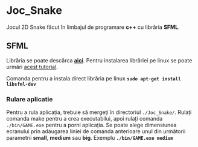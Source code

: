 # Joc_Snake
Jocul 2D Snake făcut în limbajul de programare **c++** cu librăria **SFML**.
## SFML
Librăria se poate descărca [**aici**](https://www.google.com/search?q=sfml+download&rlz=1C1GCEA_enRO901RO901&oq=sfml+download&aqs=chrome..69i57j0i512j0i22i30l4j0i15i22i30l2j0i22i30l2.3026j0j7&sourceid=chrome&ie=UTF-8#:~:text=Rezultate%20C%C4%83utare-,Download%20%2D%20SFML,-sfml%2Ddev.org).
Pentru instalarea librăriei pe linux se poate urmări [acest tutorial](https://www.sfml-dev.org/tutorials/2.5/start-linux.php).

Comanda pentru a instala direct librăria pe linux **`sudo apt-get install libsfml-dev`**
### Rulare aplicatie
Pentru a rula aplicația, trebuie să mergeți în directoriul `./Joc_Snake/`.
Rulați comanda make pentru a crea executabilui, apoi rulați comanda `./bin/GAME.exe` pentru a porni aplicația. Se poate alege dimensiunea ecranului prin adaugarea liniei de comanda anterioare unul din următorii parametrii **small**, **medium** sau **big**. Exemplu **`./bin/GAME.exe medium`**
